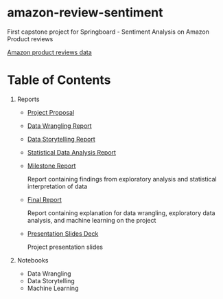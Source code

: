 # amazon-review-sentiment
First capstone project for Springboard - Sentiment Analysis on Amazon Product reviews

[Amazon product reviews data](http://jmcauley.ucsd.edu/data/amazon/)

# Table of Contents


1. Reports
     
    * [Project Proposal](https://github.com/pravatiswain/amazon-review-sentiment/blob/master/Reports/Project%20proposal.pdf)
    
    * [Data Wrangling Report](https://github.com/pravatiswain/amazon-review-sentiment/blob/master/Reports/Data%20Wrangling%20Report_Capstone%201.pdf)
    
    * [Data Storytelling Report](https://github.com/pravatiswain/amazon-review-sentiment/blob/master/Reports/Data%20Storytelling%20Report.pdf)
    
    * [Statistical Data Analysis Report](https://github.com/pravatiswain/amazon-review-sentiment/blob/master/Reports/Statistical%20Data%20Analysis%20Report_%20Capstone%201.pdf)
    
    * [Milestone Report](https://github.com/pravatiswain/amazon-review-sentiment/blob/master/Reports/Milestone%20Report_%20Capstone%201.pdf)
    
      Report containing findings from exploratory analysis and statistical interpretation of data

    * [Final Report](https://github.com/pravatiswain/amazon-review-sentiment-capstone/blob/master/Reports/Capstone%201%20Final%20Report_%20Sentiment%20Analysis%20on%20Amazon%20Reviews.pdf)
    
      Report containing explanation for data wrangling, exploratory data analysis, and machine learning on the project
      
    * [Presentation Slides Deck](https://github.com/pravatiswain/amazon-review-sentiment/blob/master/Reports/Capstone%201%20slides.pdf)
    
      Project presentation slides

2. Notebooks

    * Data Wrangling
    * Data Storytelling
    * Machine Learning
